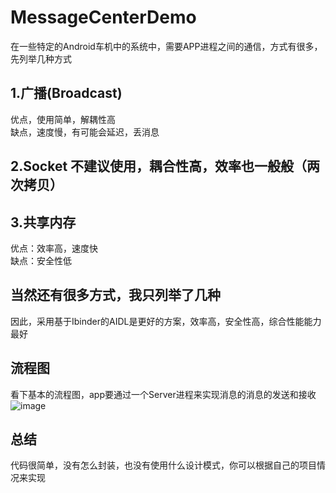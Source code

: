 # MessageCenterDemo
在一些特定的Android车机中的系统中，需要APP进程之间的通信，方式有很多，先列举几种方式<Br/>
## 1.广播(Broadcast)
优点，使用简单，解耦性高<Br/>
缺点，速度慢，有可能会延迟，丢消息<Br/>
## 2.Socket 不建议使用，耦合性高，效率也一般般（两次拷贝）
## 3.共享内存 
优点：效率高，速度快<Br/>
缺点：安全性低<Br/>

## 当然还有很多方式，我只列举了几种<Br/>
因此，采用基于Ibinder的AIDL是更好的方案，效率高，安全性高，综合性能能力最好<Br/>
## 流程图
看下基本的流程图，app要通过一个Server进程来实现消息的消息的发送和接收<Br/>
![image](https://github.com/helang1991/MessageCenterDemo/blob/master/MessageCenter.png)

## 总结
代码很简单，没有怎么封装，也没有使用什么设计模式，你可以根据自己的项目情况来实现<Br/>

